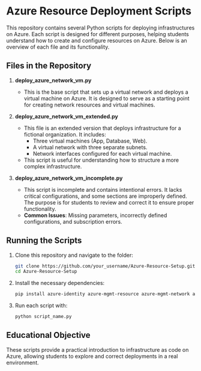 # Azure Resource Deployment Scripts

This repository contains several Python scripts for deploying infrastructures on Azure. Each script is designed for different purposes, helping students understand how to create and configure resources on Azure. Below is an overview of each file and its functionality.

## Files in the Repository

1. **deploy_azure_network_vm.py**
   - This is the base script that sets up a virtual network and deploys a virtual machine on Azure. It is designed to serve as a starting point for creating network resources and virtual machines.

2. **deploy_azure_network_vm_extended.py**
   - This file is an extended version that deploys infrastructure for a fictional organization. It includes:
     - Three virtual machines (App, Database, Web).
     - A virtual network with three separate subnets.
     - Network interfaces configured for each virtual machine.
   - This script is useful for understanding how to structure a more complex infrastructure.

3. **deploy_azure_network_vm_incomplete.py**
   - This script is incomplete and contains intentional errors. It lacks critical configurations, and some sections are improperly defined. The purpose is for students to review and correct it to ensure proper functionality.
   - **Common Issues**: Missing parameters, incorrectly defined configurations, and subscription errors.

## Running the Scripts

1. Clone this repository and navigate to the folder:
   ```bash
   git clone https://github.com/your_username/Azure-Resource-Setup.git
   cd Azure-Resource-Setup
   ```

2. Install the necessary dependencies:
   ```bash
   pip install azure-identity azure-mgmt-resource azure-mgmt-network azure-mgmt-compute
   ```

3. Run each script with:
   ```bash
   python script_name.py
   ```

## Educational Objective

These scripts provide a practical introduction to infrastructure as code on Azure, allowing students to explore and correct deployments in a real environment.
